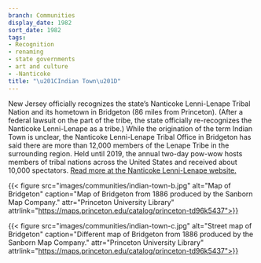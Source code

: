 ```yaml
---
branch: Communities
display_date: 1982
sort_date: 1982
tags:
- Recognition
- renaming
- state governments
- art and culture
- -Nanticoke
title: "\u201CIndian Town\u201D"
---
```


New Jersey officially recognizes the state’s Nanticoke Lenni-Lenape Tribal Nation and its hometown in Bridgeton (86 miles from Princeton). (After a federal lawsuit on the part of the tribe, the state officially re-recognizes the Nanticoke Lenni-Lenape as a tribe.) While the origination of the term Indian Town is unclear, the Nanticoke Lenni-Lenape Tribal Office in Bridgeton has said there are more than 12,000 members of the Lenape Tribe in the surrounding region. Held until 2019, the annual two-day pow-wow hosts members of tribal nations across the United States and received about 10,000 spectators. [Read more at the Nanticoke Lenni-Lenape website.](https://nanticoke-lenape.info)

{{< figure src="images/communities/indian-town-b.jpg" alt="Map of Bridgeton" caption="Map of Bridgeton from 1886 produced by the Sanborn Map Company." attr="Princeton University Library" attrlink="https://maps.princeton.edu/catalog/princeton-td96k5437">}}

{{< figure src="images/communities/indian-town-c.jpg" alt="Street map of Bridgeton" caption="Different map of Bridgeton from 1886 produced by the Sanborn Map Company." attr="Princeton University Library" attrlink="https://maps.princeton.edu/catalog/princeton-td96k5437">}}
